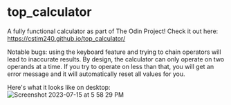 # top_calculator

A fully functional calculator as part of The Odin Project! Check it out here:
https://cstim240.github.io/top_calculator/

Notable bugs: using the keyboard feature and trying to chain operators will lead to inaccurate results. 
By design, the calculator can only operate on two operands at a time. If you try to operate on less than that, you will get 
an error message and it will automatically reset all values for you. 

Here's what it looks like on desktop:
![Screenshot 2023-07-15 at 5 58 29 PM](https://github.com/cstim240/top_calculator/assets/75660907/4b696a6e-ad16-45a8-b868-9b12a637b41f)
